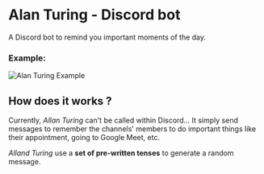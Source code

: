 # Alan Turing - Discord bot
A Discord bot to remind you important moments of the day.

### Example:
![Alan Turing Example](https://i.imgur.com/Aa5HDcX.png)

## How does it works ?
Currently, *Allan Turing* can't be called within Discord... It simply send
messages to remember the channels' members to do important things like
their appointment, going to Google Meet, etc.

*Alland Turing* use a **set of pre-written tenses** to generate a random message.
